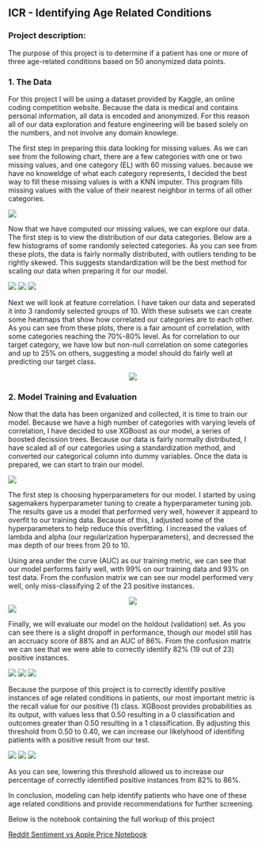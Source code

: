## ICR - Identifying Age Related Conditions

### Project description:

The purpose of this project is to determine if a patient has one or more of three age-related conditions based on 50 anonymized data points. 

### 1. The Data

For this project I will be using a dataset provided by Kaggle, an online coding competition website. Because the data is medical and contains personal information, all data is encoded and anonymized. For this reason all of our data exploration and feature engineering will be based solely on the numbers, and not involve any domain knowlege. 

The first step in preparing this data looking for missing values. As we can see from the following chart, there are a few categories with one or two missing values, and one category (EL) with 60 missing values. because we have no knoweldge of what each category represents, I decided the best way to fill these missing values is with a KNN imputer. This program fills missing values with the value of their nearest neighbor in terms of all other categories. 

<img src="https://github.com/ksivitz/ksivitz.github.io/blob/3db595d655e66b1107688a878849afe7f9a05bf7/images/error_rate.PNG?raw=true"/>

Now that we have computed our missing values, we can explore our data. The first step is to view the distribution of our data categories. Below are a few histograms of some randomly selected categories. As you can see from these plots, the data is fairly normally distributed, with outliers tending to be rightly skewed. This suggests standardization will be the best method for scaling our data when preparing it for our model. 

<img src="https://github.com/ksivitz/ksivitz.github.io/blob/3db595d655e66b1107688a878849afe7f9a05bf7/images/dl_hist.PNG?raw=true"/>
<img src="https://github.com/ksivitz/ksivitz.github.io/blob/3db595d655e66b1107688a878849afe7f9a05bf7/images/ee_hist.PNG?raw=true"/>
<img src="https://github.com/ksivitz/ksivitz.github.io/blob/3db595d655e66b1107688a878849afe7f9a05bf7/images/cr_hist.PNG?raw=true"/>

Next we will look at feature correlation. I have taken our data and seperated it into 3 randomly selected groups of 10. With these subsets we can create some heatmaps that show how correlated our categories are to each other. As you can see from these plots, there is a fair amount of correlation, with some categories reaching the 70%-80% level. As for correlation to our target category, we have low but non-null correlation on some categories and up to 25% on others, suggesting a model should do fairly well at predicting our target class. 

<center><img src="https://github.com/ksivitz/ksivitz.github.io/blob/3db595d655e66b1107688a878849afe7f9a05bf7/images/heatmaps.PNG?raw=true"/></center>
  
### 2. Model Training and Evaluation

Now that the data has been organized and collected, it is time to train our model. Because we have a high number of categories with varying levels of correlation, I have decided to use XGBoost as our model, a series of boosted decission trees. Because our data is fairly normally distributed, I have scaled all of our categories using a standardization method, and converted our categorical column into dummy variables. Once the data is prepared, we can start to train our model. 

<img src="https://github.com/ksivitz/ksivitz.github.io/blob/3db595d655e66b1107688a878849afe7f9a05bf7/images/error_rate.PNG?raw=true"/>

The first step is choosing hyperparameters for our model. I started by using sagemakers hyperparameter tuning to create a hyperparameter tuning job. The results gave us a model that performed very well, however it appeard to overfit to our training data. Because of this, I adjusted some of the hyperparameters to help reduce this overfitting. I increased the values of lambda and alpha (our regularization hyperparameters), and decressed the max depth of our trees from 20 to 10.

Using area under the curve (AUC) as our training metric, we can see that our model performs fairly well, with 99% on our training data and 93% on test data. From the confusion matrix we can see our model performed very well, only miss-classifying 2 of the 23 positive instances. 

<center><img src="https://github.com/ksivitz/ksivitz.github.io/blob/3db595d655e66b1107688a878849afe7f9a05bf7/images/auc-curve-test.PNG?raw=true"/></center>

<img src="https://github.com/ksivitz/ksivitz.github.io/blob/3db595d655e66b1107688a878849afe7f9a05bf7/images/confusion-test.PNG?raw=true"/>

Finally, we will evaluate our model on the holdout (validation) set. As you can see there is a slight dropoff in performance, though our model still has an accruacy score of 88% and an AUC of 86%. From the confusion matrix we can see that we were able to correctly identify 82% (19 out of 23) positive instances.

<img src="https://github.com/ksivitz/ksivitz.github.io/blob/3db595d655e66b1107688a878849afe7f9a05bf7/images/auc-5.PNG"/>

<img src="https://github.com/ksivitz/ksivitz.github.io/blob/3db595d655e66b1107688a878849afe7f9a05bf7/images/confusion-5.PNG?raw=true"/>

<img src="https://github.com/ksivitz/ksivitz.github.io/blob/3db595d655e66b1107688a878849afe7f9a05bf7/images/class-5.PNG?raw=true"/>

Because the purpose of this project is to correctly identify positive instances of age related conditions in patients, our most important metric is the recall value for our 
positive (1) class. XGBoost provides probabilities as its output, with values less that 0.50 resulting in a 0 classification and outcomes greater than 0.50 resulting in a 1 classification. By adjusting this threshold from 0.50 to 0.40, we can increase our likelyhood of identifing patients with a positive result from our test. 


<img src="https://github.com/ksivitz/ksivitz.github.io/blob/3db595d655e66b1107688a878849afe7f9a05bf7/images/auc-4.PNG?raw=true"/>

<img src="https://github.com/ksivitz/ksivitz.github.io/blob/3db595d655e66b1107688a878849afe7f9a05bf7/images/confusion-4.PNG?raw=true"/>

<img src="https://github.com/ksivitz/ksivitz.github.io/blob/3db595d655e66b1107688a878849afe7f9a05bf7/images/class-report-4.PNG?raw=true"/>


As you can see, lowering this threshold allowed us to increase our percentage of correctly identified positive instances from 82% to 86%.



In conclusion, modeling can help identify patients who have one of these age related conditions and provide recommendations for further screening. 

Below is the notebook containing the full workup of this project

[Reddit Sentiment vs Apple Price Notebook](https://ksivitz.github.io/notebooks/ICR-XGBoost-Notebook.html)
